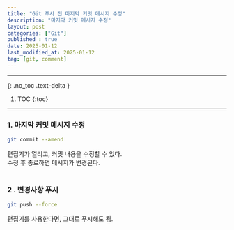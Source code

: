 ```yaml
---
title: "Git 푸시 전 마지막 커밋 메시지 수정"
description: "마지막 커밋 메시지 수정"
layout: post
categories: ["Git"]
published : true
date: 2025-01-12
last_modified_at: 2025-01-12
tag: [git, comment]
---
```

---
{: .no_toc .text-delta }

1. TOC
{:toc}
---

<!-- 글의 제목은 ##
    나머지 큰 제목은 ###
    이후 나머지는 3개이상 -->

### 1. 마지막 커밋 메시지 수정
```bash
git commit --amend
```
편집기가 열리고, 커밋 내용을 수정할 수 있다.<br>
수정 후 종료하면 메시지가 변경된다.
<br>
<br>

### 2 . 변경사항 푸시
```bash
git push --force
```
편집기를 사용한다면, 그대로 푸시해도 됨.<br>
<br>